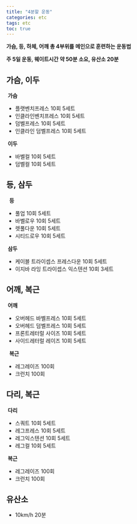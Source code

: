```yaml
---
title: "4분할 운동"
categories: etc
tags: etc
toc: true
---
```


**가슴, 등, 하체, 어깨 총 4부위를 메인으로 훈련하는 운동법**

**주 5일 운동, 웨이트시간 약 50분 소요, 유산소 20분**

## 가슴, 이두
&nbsp;**가슴**
- 플랫벤치프레스 10회 5세트
- 인클라인벤치프레스 10회 5세트
- 덤벨프레스 10회 5세트
- 인클라인 덤벨프레스 10회 5세트

&nbsp;**이두**
- 바벨컬 10회 5세트
- 덤벨컬 10회 5세트

## 등, 삼두
&nbsp;&nbsp;**등**
- 풀업 10회 5세트
- 바벨로우 10회 5세트
- 렛풀다운 10회 5세트
- 시티드로우 10회 5세트

&nbsp;**삼두**
- 케이블 트라이셉스 프레스다운 10회 5세트
- 이지바 라잉 트라이셉스 익스텐션 10회 3세트


## 어깨, 복근
&nbsp;**어깨**
- 오버헤드 바벨프레스 10회 5세트
- 오버헤드 덤벨프레스 10회 5세트
- 프론트레터럴 사이즈 10회 5세트 
- 사이드레터럴 레이즈 10회 5세트

&nbsp;&nbsp;**복근**
- 레그레이즈 100회
- 크런치 100회

## 다리, 복근
&nbsp;**다리**
- 스쿼트 10회 5세트
- 레그프레스 10회 5세트
- 레그익스텐션 10회 5세트
- 레그컬 10회 5세트

&nbsp;**복근**
- 레그레이즈 100회
- 크런치 100회


## 유산소
- 10km/h 20분
